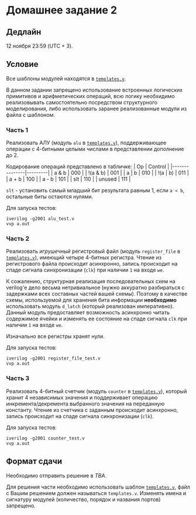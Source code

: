 # Домашнее задание 2

## Дедлайн

12 ноября 23:59 (UTC + 3).

## Условие

Все шаблоны модулей находятся в [`templates.v`](./templates.v).

В данном задании запрещено использование встроенных логических примитивов и арифметических операций,
всю логику необхидимо реализовывать самостоятельно посредством структурного моделирования,
либо использовать заранее реализованные модули из файла с шаблоном.

### Часть 1

Реализовать АЛУ (модуль `alu` в [`templates.v`](./templates.v)),
поддерживающее операции с 4-битными целыми числами в представлении дополнение до 2.

Кодирование операций представлено в табличке:
| Op            | Control |
|---------------|---------|
| a & b         | 000     |
| !(a & b)      | 001     |
| a &#124; b    | 010     |
| !(a &#124; b) | 011     |
| a + b         | 100     |
| a - b         | 101     |
| slt           | 110     |
| unused        | 111     |

`slt` - установить самый младший бит результата равным 1, если `a < b`, остальные биты остаются нулями.

Для запуска тестов:
```
iverilog -g2001 alu_test.v
vvp a.out
```

### Часть 2

Реализовать _игрушечный_ регистровый файл (модуль `register_file` в [`templates.v`](./templates.v)),
имеющий четыре 4-битных регистра. Чтение из регистрового файла происходит асинхронно,
запись происходит на спаде сигнала синхронизации (`clk`) при наличии `1` на входе `we`.

К сожалению, структурная реализация последовательных схем на verilog'е дело весьма нетривиальное
(нужно аккуратно разбираться с задержками всех составных частей вашей схемы). Поэтому
в качестве схемы, используемой для хранения бита информации __необходимо__ использовать модуль
`d_latch` (который реализован императивно). Данный модуль предоставляет возможность асинхронно
читать содержимое ячейки и изменять ее состояние на спаде сигнала `clk` при наличии `1` на входе
`we`.

Изначально все регистры хранят нули.

Для запуска тестов:
```
iverilog -g2001 register_file_test.v
vvp a.out
```

### Часть 3

Реализовать 4-битный счетчик (модуль `counter` в [`templates.v`](./templates.v)), который хранит 4 независимых значения и
поддерживает операцию инкремента/декремента выбранного значения на переданную константу.
Чтение из счетчика с заданным происходит асинхронно, запись происходит на спаде сигнала синхронизации (`clk`).

Для запуска тестов:
```
iverilog -g2001 counter_test.v
vvp a.out
```

## Формат сдачи

Необходимо отправить решение в _TBA_.

Для решения части необходимо использовать шаблон [`templates.v`](./templates.v), файл с Вашим решением должен называться
`templates.v`. Изменять имена и сигнатуру модулей (количество, порядок и названия портов) запрещено.
